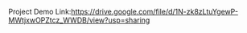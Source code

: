 Project Demo Link:https://drive.google.com/file/d/1N-zk8zLtuYgewP-MWtjxwOPZtcz_WWDB/view?usp=sharing
